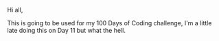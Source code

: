 Hi all,

This is going to be used for my 100 Days of Coding challenge, I'm a little late doing this on Day 11 but what the hell.
